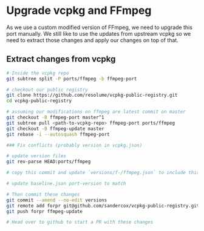 # Upgrade vcpkg and FFmpeg

As we use a custom modified version of FFmpeg, we need to upgrade this port manually. We still like to use the updates from upstream vcpkg so we need to extract those changes and apply our changes on top of that.

## Extract changes from vcpkg

```bash
# Inside the vcpkg repo
git subtree split -P ports/ffmpeg -b ffmpeg-port

# checkout our public registry
git clone https://github.com/resolume/vcpkg-public-registry.git
cd vcpkg-public-registry

# assuming our modifications on ffmpeg are latest commit on master
git checkout -B ffmpeg-port master^1
git subtree pull <path-to-vcpkg-repo> ffmpeg-port ports/ffmpeg
git checkout -B ffmpeg-update master
git rebase -i --autosquash ffmpeg-port

### Fix conflicts (probably version in vcpkg.json)

# update version files
git rev-parse HEAD:ports/ffmpeg

# copy this commit and update `versions/f-/ffmpeg.json` to include this version (with new port file version)

# update baseline.json port-version to match

# Then commit these changes
git commit --amend --no-edit versions
git remote add forpr git@github.com/sandercox/vcpkg-public-registry.git
git push forpr ffmpeg-update

# Head over to github to start a PR with these changes
```

